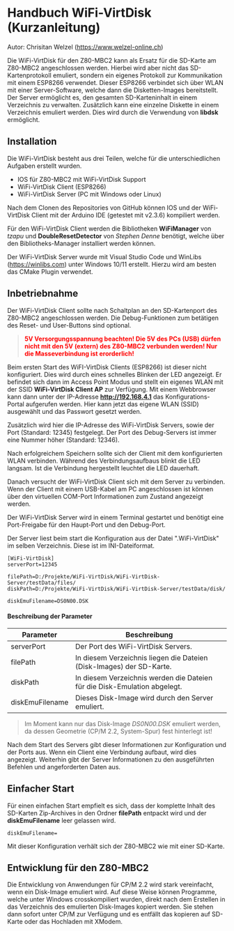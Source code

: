 # Handbuch WiFi-VirtDisk (Kurzanleitung)

Autor: Chrisitan Welzel (https://www.welzel-online.ch)

Die WiFi-VirtDisk für den Z80-MBC2 kann als Ersatz für die SD-Karte am Z80-MBC2 angeschlossen werden. Hierbei wird aber nicht das SD-Kartenprotokoll emuliert, sondern ein eigenes Protokoll zur Kommunikation mit einem ESP8266 verwendet. Dieser ESP8266 verbindet sich über WLAN mit einer Server-Software, welche dann die Disketten-Images bereitstellt. Der Server ermöglicht es, den gesamten SD-Karteninhalt in einem Verzeichnis zu verwalten. Zusätzlich kann eine einzelne Diskette in einem Verzeichnis emuliert werden. Dies wird durch die Verwendung von **libdsk** ermöglicht.

## Installation

Die WiFi-VirtDisk besteht aus drei Teilen, welche für die unterschiedlichen Aufgaben erstellt wurden.
* IOS für Z80-MBC2 mit WiFi-VirtDisk Support
* WiFi-VirtDisk Client (ESP8266)
* WiFi-VirtDisk Server (PC mit Windows oder Linux)

Nach dem Clonen des Repositories von GitHub können IOS und der WiFi-VirtDisk Client mit der Arduino IDE (getestet mit v2.3.6) kompiliert werden.

Für den WiFi-VirtDisk Client werden die Bibliotheken **WiFiManager** von *tzapu* und **DoubleResetDetector** von *Stephen Denne* benötigt, welche über den Bibliotheks-Manager installiert werden können.

Der WiFi-VirtDisk Server wurde mit Visual Studio Code und WinLibs (https://winlibs.com) unter Windows 10/11 erstellt. Hierzu wird am besten das CMake Plugin verwendet.

## Inbetriebnahme

Der WiFi-VirtDisk Client sollte nach Schaltplan an den SD-Kartenport des Z80-MBC2 angeschlossen werden. Die Debug-Funktionen zum betätigen des Reset- und User-Buttons sind optional.

> <span style="color: red;">**5V Versorgungsspannung beachten! Die 5V des PCs (USB) dürfen nicht mit den 5V (extern) des Z80-MBC2 verbunden werden! Nur die Masseverbindung ist erorderlich!**</span>

Beim ersten Start des WiFI-VirtDisk Clients (ESP8266) ist dieser nicht konfiguriert. Dies wird durch eines schnelles Blinken der LED angezeigt. Er befindet sich dann im Access Point Modus und stellt ein eigenes WLAN mit der SSID **WiFi-VirtDisk Client AP** zur Verfügung. Mit einem Webbrowser kann dann unter der IP-Adresse **http://192.168.4.1** das Konfigurations-Portal aufgerufen werden. Hier kann jetzt das eigene WLAN (SSID) ausgewählt und das Passwort gesetzt werden.

Zusätzlich wird hier die IP-Adresse des WiFi-VirtDisk Servers, sowie der Port (Standard: 12345) festgelegt. Der Port des Debug-Servers ist immer eine Nummer höher (Standard: 12346).

Nach erfolgreichem Speichern sollte sich der Client mit dem konfigurierten WLAN verbinden. Während des Verbindungsaufbaus blinkt die LED langsam. Ist die Verbindung hergestellt leuchtet die LED dauerhaft.

Danach versucht der WiFi-VirtDisk Client sich mit dem Server zu verbinden. Wenn der Client mit einem USB-Kabel am PC angeschlossen ist können über den virtuellen COM-Port Informationen zum Zustand angezeigt werden.

Der WiFi-VirtDisk Server wird in einem Terminal gestartet und benötigt eine Port-Freigabe für den Haupt-Port und den Debug-Port.

Der Server liest beim start die Konfiguration aus der Datei ".WiFi-VirtDisk" im selben Verzeichnis. Diese ist im INI-Dateiformat.

    [WiFi-VirtDisk]
    serverPort=12345

    filePath=D:/Projekte/WiFi-VirtDisk/WiFi-VirtDisk-Server/testData/files/
    diskPath=D:/Projekte/WiFi-VirtDisk/WiFi-VirtDisk-Server/testData/disk/

    diskEmuFilename=DS0N00.DSK

#### Beschreibung der Parameter

| Parameter       | Beschreibung                                                              |
|-----------------|---------------------------------------------------------------------------|
| serverPort      | Der Port des WiFi-VirtDisk Servers.                                       |
| filePath        | In diesem Verzeichnis liegen die Dateien (Disk-Images) der SD-Karte.      |
| diskPath        | In diesem Verzeichnis werden die Dateien für die Disk-Emulation abgelegt. |
| diskEmuFilename | Dieses Disk-Image wird durch den Server emuliert.                         |

> Im Moment kann nur das Disk-Image *DS0N00.DSK* emuliert werden, da dessen Geometrie (CP/M 2.2, System-Spur) fest hinterlegt ist!

Nach dem Start des Servers gibt dieser Informationen zur Konfiguration und der Ports aus. Wenn ein Client eine Verbindung aufbaut, wird dies angezeigt.
Weiterhin gibt der Server Informationen zu den ausgeführten Befehlen und angeforderten Daten aus.

## Einfacher Start

Für einen einfachen Start empfielt es sich, dass der komplette Inhalt des SD-Karten Zip-Archives in den Ordner **filePath** entpackt wird und der **diskEmuFilename** leer gelassen wird.

    diskEmuFilename=

Mit dieser Konfiguration verhält sich der Z80-MBC2 wie mit einer SD-Karte.

<div style="page-break-after: always;"></div>

## Entwicklung für den Z80-MBC2

Die Entwicklung von Anwendungen für CP/M 2.2 wird stark vereinfacht, wenn ein Disk-Image emuliert wird. Auf diese Weise können Programme, welche unter Windows crosskompiliert wurden, direkt nach dem Erstellen in das Verzeichnis des emulierten Disk-Images kopiert werden. Sie stehen dann sofort unter CP/M zur Verfügung und es entfällt das kopieren auf SD-Karte oder das Hochladen mit XModem.

